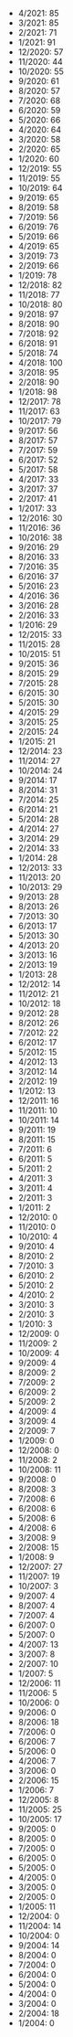 *  4/2021: 85
*  3/2021: 85
*  2/2021: 71
*  1/2021: 91
*  12/2020: 57
*  11/2020: 44
*  10/2020: 55
*  9/2020: 61
*  8/2020: 57
*  7/2020: 68
*  6/2020: 59
*  5/2020: 66
*  4/2020: 64
*  3/2020: 58
*  2/2020: 65
*  1/2020: 60
*  12/2019: 55
*  11/2019: 55
*  10/2019: 64
*  9/2019: 65
*  8/2019: 58
*  7/2019: 56
*  6/2019: 76
*  5/2019: 66
*  4/2019: 65
*  3/2019: 73
*  2/2019: 66
*  1/2019: 78
*  12/2018: 82
*  11/2018: 77
*  10/2018: 80
*  9/2018: 97
*  8/2018: 90
*  7/2018: 92
*  6/2018: 91
*  5/2018: 74
*  4/2018: 100
*  3/2018: 95
*  2/2018: 90
*  1/2018: 98
*  12/2017: 78
*  11/2017: 63
*  10/2017: 79
*  9/2017: 56
*  8/2017: 57
*  7/2017: 59
*  6/2017: 52
*  5/2017: 58
*  4/2017: 33
*  3/2017: 37
*  2/2017: 41
*  1/2017: 33
*  12/2016: 30
*  11/2016: 36
*  10/2016: 38
*  9/2016: 29
*  8/2016: 33
*  7/2016: 35
*  6/2016: 37
*  5/2016: 23
*  4/2016: 36
*  3/2016: 28
*  2/2016: 33
*  1/2016: 29
*  12/2015: 33
*  11/2015: 28
*  10/2015: 51
*  9/2015: 36
*  8/2015: 29
*  7/2015: 28
*  6/2015: 30
*  5/2015: 30
*  4/2015: 29
*  3/2015: 25
*  2/2015: 24
*  1/2015: 21
*  12/2014: 23
*  11/2014: 27
*  10/2014: 24
*  9/2014: 17
*  8/2014: 31
*  7/2014: 25
*  6/2014: 21
*  5/2014: 28
*  4/2014: 27
*  3/2014: 29
*  2/2014: 33
*  1/2014: 28
*  12/2013: 33
*  11/2013: 20
*  10/2013: 29
*  9/2013: 28
*  8/2013: 26
*  7/2013: 30
*  6/2013: 17
*  5/2013: 30
*  4/2013: 20
*  3/2013: 16
*  2/2013: 19
*  1/2013: 28
*  12/2012: 14
*  11/2012: 21
*  10/2012: 18
*  9/2012: 28
*  8/2012: 26
*  7/2012: 22
*  6/2012: 17
*  5/2012: 15
*  4/2012: 13
*  3/2012: 14
*  2/2012: 19
*  1/2012: 13
*  12/2011: 16
*  11/2011: 10
*  10/2011: 14
*  9/2011: 19
*  8/2011: 15
*  7/2011: 6
*  6/2011: 5
*  5/2011: 2
*  4/2011: 3
*  3/2011: 4
*  2/2011: 3
*  1/2011: 2
*  12/2010: 0
*  11/2010: 0
*  10/2010: 4
*  9/2010: 4
*  8/2010: 2
*  7/2010: 3
*  6/2010: 2
*  5/2010: 2
*  4/2010: 2
*  3/2010: 3
*  2/2010: 3
*  1/2010: 3
*  12/2009: 0
*  11/2009: 2
*  10/2009: 4
*  9/2009: 4
*  8/2009: 2
*  7/2009: 2
*  6/2009: 2
*  5/2009: 2
*  4/2009: 4
*  3/2009: 4
*  2/2009: 7
*  1/2009: 0
*  12/2008: 0
*  11/2008: 2
*  10/2008: 11
*  9/2008: 0
*  8/2008: 3
*  7/2008: 6
*  6/2008: 6
*  5/2008: 6
*  4/2008: 6
*  3/2008: 9
*  2/2008: 15
*  1/2008: 9
*  12/2007: 27
*  11/2007: 19
*  10/2007: 3
*  9/2007: 4
*  8/2007: 4
*  7/2007: 4
*  6/2007: 0
*  5/2007: 0
*  4/2007: 13
*  3/2007: 8
*  2/2007: 10
*  1/2007: 5
*  12/2006: 11
*  11/2006: 5
*  10/2006: 0
*  9/2006: 0
*  8/2006: 18
*  7/2006: 0
*  6/2006: 7
*  5/2006: 0
*  4/2006: 7
*  3/2006: 0
*  2/2006: 15
*  1/2006: 7
*  12/2005: 8
*  11/2005: 25
*  10/2005: 17
*  9/2005: 0
*  8/2005: 0
*  7/2005: 0
*  6/2005: 0
*  5/2005: 0
*  4/2005: 0
*  3/2005: 0
*  2/2005: 0
*  1/2005: 11
*  12/2004: 0
*  11/2004: 14
*  10/2004: 0
*  9/2004: 14
*  8/2004: 0
*  7/2004: 0
*  6/2004: 0
*  5/2004: 0
*  4/2004: 0
*  3/2004: 0
*  2/2004: 18
*  1/2004: 0